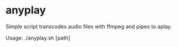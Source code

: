 # anyplay
Simple script transcodes audio files with ffmpeg and pipes to aplay.

Usage:
./anyplay.sh [path]
